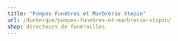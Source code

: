 ```yaml
---
title: "Pompes Funèbres et Marbrerie Stopin"
url: /dunkerque/pompes-funebres-et-marbrerie-stopin/
shop: directeurs de funérailles
---
```


